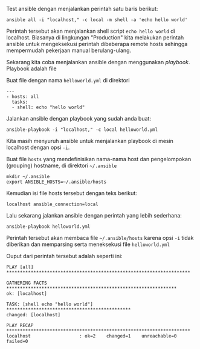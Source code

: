 

Test ansible dengan menjalankan perintah satu baris berikut:

```
ansible all -i "localhost," -c local -m shell -a 'echo hello world'
```

Perintah tersebut akan menjalankan shell script `echo hello world` di localhost. Biasanya di lingkungan "Production" kita melakukan perintah ansible untuk mengeksekusi perintah dibeberapa remote hosts sehingga mempermudah pekerjaan manual berulang-ulang.

Sekarang kita coba menjalankan ansible dengan menggunakan *playbook*. Playbook adalah file 

Buat file dengan nama `helloworld.yml` di direktori

```
---
- hosts: all
  tasks:
  - shell: echo "hello world"
```

Jalankan ansible dengan playbook yang sudah anda buat:

```
ansible-playbook -i "localhost," -c local helloworld.yml 
```

Kita masih menyuruh ansible untuk menjalankan playbook di mesin localhost dengan opsi `-i`.

Buat file `hosts` yang mendefinisikan nama-nama host dan pengelompokan (grouping) hostname, di direktori `~/.ansible`

```
mkdir ~/.ansible
export ANSIBLE_HOSTS=~/.ansible/hosts
```

Kemudian isi file hosts tersebut dengan teks berikut:


```
localhost ansible_connection=local
```

Lalu sekarang jalankan ansible dengan perintah yang lebih sederhana:

```
ansible-playbook helloworld.yml
```

Perintah tersebut akan membaca file `~/.ansible/hosts` karena opsi `-i` tidak diberikan dan memparsing serta meneksekusi file `helloworld.yml` 

Ouput dari perintah tersebut adalah seperti ini:

```
PLAY [all] ********************************************************************

GATHERING FACTS ***************************************************************
ok: [localhost]

TASK: [shell echo "hello world"] **********************************************
changed: [localhost]

PLAY RECAP ********************************************************************
localhost                  : ok=2    changed=1    unreachable=0    failed=0
```

